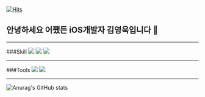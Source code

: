[![Hits](https://hits.seeyoufarm.com/api/count/incr/badge.svg?url=https%3A%2F%2Fgithub.com%2Fyw22&count_bg=%2379C83D&title_bg=%23555555&icon=&icon_color=%23E7E7E7&title=hits&edge_flat=false)](https://hits.seeyoufarm.com)
## 안녕하세요 어쨌든 iOS개발자 김영욱입니다 👋
---

###Skill
<img src="https://img.shields.io/badge/Swift-F05138?style=flat&logo=Swift&logoColor=white">
<img src="https://img.shields.io/badge/iOS-000000?style=flat&logo=Swift&logoColor=white">
<img src="https://img.shields.io/badge/Python-3776AB?style=flat&logo=Python&logoColor=white">


---

###Tools
<img src="https://img.shields.io/badge/Xcode-147EFB?style=flat&logo=Xcode&logoColor=white">
<img src="https://img.shields.io/badge/Visual Studio Code
-007ACC?style=flat&logo=Visual Studio Code
&logoColor=white">

---

![Anurag's GitHub stats](https://github-readme-stats.vercel.app/api?username=yw22&show_icons=true&theme=radical)


<!--
**yw22/yw22** is a ✨ _special_ ✨ repository because its `README.md` (this file) appears on your GitHub profile.

Here are some ideas to get you started:

- 🔭 I’m currently working on ...
- 🌱 I’m currently learning ...
- 👯 I’m looking to collaborate on ...
- 🤔 I’m looking for help with ...
- 💬 Ask me about ...
- 📫 How to reach me: ...
- 😄 Pronouns: ...
- ⚡ Fun fact: ...
-->

